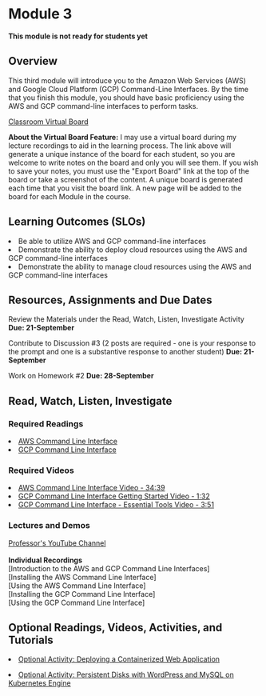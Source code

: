 # Module 3
****This module is not ready for students yet****
## Overview
This third module will introduce you to the Amazon Web Services (AWS) and Google Cloud Platform (GCP) Command-Line Interfaces.  By the time that you finish this module, you should have basic proficiency using the AWS and GCP command-line interfaces to perform tasks.

[Classroom Virtual Board](https://www.thomasu.me/boards/cloudmgmt-fall2020)

****About the Virtual Board Feature:****
I may use a virtual board during my lecture recordings to aid in the learning process.  The link above will generate a unique instance of the board for each student, so you are welcome to write notes on the board and only you will see them.  If you wish to save your notes, you must use the "Export Board" link at the top of the board or take a screenshot of the content.  A unique board is generated each time that you visit the board link.  A new page will be added to the board for each Module in the course.<br>

## Learning Outcomes (SLOs)
<li>Be able to utilize AWS and GCP command-line interfaces
<li>Demonstrate the ability to deploy cloud resources using the AWS and GCP command-line interfaces
<li>Demonstrate the ability to manage cloud resources using the AWS and GCP command-line interfaces


## Resources, Assignments and Due Dates

Review the Materials under the Read, Watch, Listen, Investigate Activity
****Due: 21-September****

Contribute to Discussion #3 (2 posts are required - one is your response to the prompt and one is a substantive response to another student)
****Due: 21-September****

Work on Homework #2
****Due: 28-September****

## Read, Watch, Listen, Investigate
### Required Readings
[<li>AWS Command Line Interface](https://aws.amazon.com/cli)<br>
[<li>GCP Command Line Interface](https://cloud.google.com/shell)<br>

### Required Videos
[<li>AWS Command Line Interface Video - 34:39](https://www.youtube.com/watch?v=qiPt1NoyZm0)
[<li>GCP Command Line Interface Getting Started Video - 1:32](https://www.youtube.com/watch?v=D0x6B-4oUNM)
[<li>GCP Command Line Interface - Essential Tools Video - 3:51](https://www.youtube.com/watch?v=69MdTXgA6Ws&amp;vl=en)

### Lectures and Demos
[Professor's YouTube Channel](https://www.youtube.com/channel/UC3vqKF4jspXh8hxFLpTfsyw?view_as=subscriber)<br><br>
****Individual Recordings****<br>
[Introduction to the AWS and GCP Command Line Interfaces]<br>
[Installing the AWS Command Line Interface]<br>
[Using the AWS Command Line Interface]<br>
[Installing the GCP Command Line Interface]<br>
[Using the GCP Command Line Interface]


## Optional Readings, Videos, Activities, and Tutorials
[<li>Optional Activity: Deploying a Containerized Web Application](https://cloud.google.com/kubernetes-engine/docs/tutorials/hello-app)<br>

[<li>Optional Activity: Persistent Disks with WordPress and MySQL on Kubernetes Engine](https://cloud.google.com/kubernetes-engine/docs/tutorials/persistent-disk)
